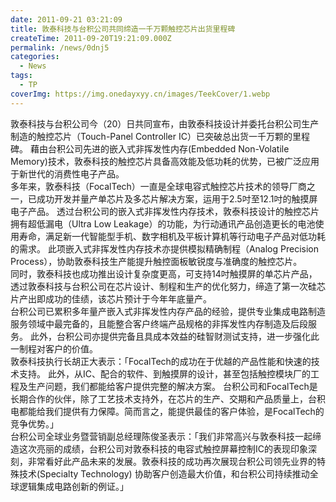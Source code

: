 ```yaml
---
date: 2011-09-21 03:21:09
title: 敦泰科技与台积公司共同缔造一千万颗触控芯片出货里程碑
createTime: 2011-09-20T19:21:09.000Z
permalink: /news/0dnj5
categories:
  - News
tags:
  - TP
coverImg: https://img.onedayxyy.cn/images/TeekCover/1.webp
---
```


敦泰科技与台积公司今（20）日共同宣布，由敦泰科技设计并委托台积公司生产制造的触控芯片（Touch-Panel Controller IC）已突破总出货一千万颗的里程碑。
藉由台积公司先进的嵌入式非挥发性内存(Embedded Non-Volatile Memory)技术，敦泰科技的触控芯片具备高效能及低功耗的优势，已被广泛应用于新世代的消费性电子产品。   
多年来，敦泰科技（FocalTech）一直是全球电容式触控芯片技术的领导厂商之一，已成功开发并量产单芯片及多芯片解决方案，运用于2.5吋至12.1吋的触摸屏电子产品。
透过台积公司的嵌入式非挥发性内存技术，敦泰科技设计的触控芯片拥有超低漏电（Ultra Low Leakage）的功能，为行动通讯产品创造更长的电池使用寿命，满足新一代智能型手机、数字相机及平板计算机等行动电子产品对低功耗的需求。
此项嵌入式非挥发性内存技术亦提供模拟精确制程（Analog Precision Process），协助敦泰科技生产能提升触控面板敏锐度与准确度的触控芯片。   
同时，敦泰科技也成功推出设计复杂度更高，可支持14吋触摸屏的单芯片产品，透过敦泰科技与台积公司在芯片设计、制程和生产的优化努力，缔造了第一次硅芯片产出即成功的佳绩，该芯片预计于今年年底量产。   
台积公司已累积多年量产嵌入式非挥发性内存产品的经验，提供专业集成电路制造服务领域中最完备的，且能整合客户终端产品规格的非挥发性内存制造及后段服务。
此外，台积公司亦提供完备且具成本效益的硅智财测试支持，进一步强化此一制程对客户的价值。   
敦泰科技执行长胡正大表示：「FocalTech的成功在于优越的产品性能和快速的技术支持。
此外，从IC、配合的软件、到触摸屏的设计，甚至包括触控模块厂的工程及生产问题，我们都能给客户提供完整的解决方案。
台积公司和FocalTech是长期合作的伙伴，除了工艺技术支持外，在芯片的生产、交期和产品质量上，台积电都能给我们提供有力保障。简而言之，能提供最佳的客户体验，是FocalTech的竞争优势。」   
台积公司全球业务暨营销副总经理陈俊圣表示：「我们非常高兴与敦泰科技一起缔造这次亮丽的成绩，台积公司对敦泰科技的电容式触控屏幕控制IC的表现印象深刻，非常看好此产品未来的发展。敦泰科技的成功再次展现台积公司领先业界的特殊技术(Specialty Technology) 协助客户创造最大价值，和台积公司持续推动全球逻辑集成电路创新的例证。」
